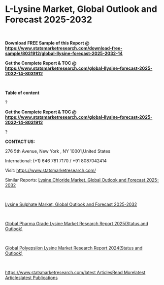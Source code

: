 <h1>L-Lysine Market, Global Outlook and Forecast 2025-2032</h1><br/><p><strong>Download FREE Sample of this Report @ <a href="https://www.statsmarketresearch.com/download-free-sample/8031912/global-llysine-forecast-2025-2032-14">https://www.statsmarketresearch.com/download-free-sample/8031912/global-llysine-forecast-2025-2032-14</a></strong></p>
 
 
 
 <div><b>Get the Complete Report & TOC @ <a href="https://www.statsmarketresearch.com/global-llysine-forecast-2025-2032-14-8031912">https://www.statsmarketresearch.com/global-llysine-forecast-2025-2032-14-8031912</a></b></div>
 
 
 
 <p><br />
 
 <b>Table of content</b></p>
 
 
 
 <p>? </p>
 
 
 
 <div><b>Get the Complete Report & TOC @ <a href="https://www.statsmarketresearch.com/global-llysine-forecast-2025-2032-14-8031912">https://www.statsmarketresearch.com/global-llysine-forecast-2025-2032-14-8031912</a></b></div>
 
 
 
 <p>? </p>
 
 
 
 <p><b>CONTACT US:</b><br />
 
 276 5th Avenue, New York , NY 10001,United States<br />
 
 International: (+1) 646 781 7170 / +91 8087042414<br />
 
 Visit: <a href="https://www.statsmarketresearch.com/">https://www.statsmarketresearch.com/</a><br />
 
 Similar Reports: <a href="https://www.statsmarketresearch.com/global-llysine-forecast-2025-2032-14-8031912">Lysine Chloride Market, Global Outlook and Forecast 2025-2032</a><br />
 
 <br />
 
 <a href="https://www.statsmarketresearch.com/global-llysine-forecast-2025-2032-14-8031912">Lysine Sulphate Market, Global Outlook and Forecast 2025-2032</a><br />
 
 <br />
 
 <a href="https://www.statsmarketresearch.com/global-llysine-forecast-2025-2032-14-8031912">Global Pharma Grade Lysine Market Research Report 2025(Status and Outlook)</a><br />
 
 <br />
 
 <a href="https://www.statsmarketresearch.com/global-llysine-forecast-2025-2032-14-8031912">Global Polyepsilon Lysine Market Research Report 2024(Status and Outlook)</a><br />
 
 <br />
 
 <a href="https://gyeongbokgung.com">https://www.statsmarketresearch.com/</a><a href="https://hallyeomaritime.com">latest Articles</a><a href="https://jingwansa.com">Read More</a><a href="https://nguoiviet.jp/">latest Articles</a><a href="https://www.intelmarketresearch.com/">latest Publications</a></p>